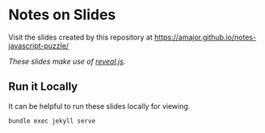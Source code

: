 # Notes on Slides

Visit the slides created by this repository at https://amajor.github.io/notes-javascript-puzzle/

_These slides make use of [reveal.js](https://revealjs.com)._

## Run it Locally

It can be helpful to run these slides locally for viewing. 

```sh
bundle exec jekyll serve
```
